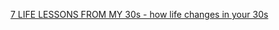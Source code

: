 [7 LIFE LESSONS FROM MY 30s - how life changes in your 30s](https://www.youtube.com/watch?v=EgdAyY0w660&list=WL&index=2 "7 LIFE LESSONS FROM MY 30s: how life changes in your 30s")